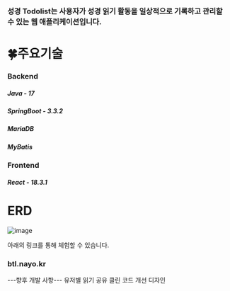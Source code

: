 ### 성경 Todolist는 사용자가 성경 읽기 활동을 일상적으로 기록하고 관리할 수 있는 웹 애플리케이션입니다. 
<h1>🍀주요기술</h1>

### Backend
  <h5>Java - 17</h5>
  <h5>SpringBoot - 3.3.2</h5>
  <h5>MariaDB</h5>
  <h5>MyBatis</h5>

### Frontend
  <h5>React - 18.3.1</h5>
  
<h1>ERD</h1>

![image](https://github.com/user-attachments/assets/46cd6c30-78e5-422d-b8e9-24458660636e)

아래의 링크를 통해 체험할 수 있습니다.
### btl.nayo.kr

---향후 개발 사항---
유저별 읽기 공유
클린 코드 개선
디자인

